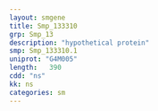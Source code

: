 ```yaml
---
layout: smgene
title: Smp_133310
grp: Smp_13
description: "hypothetical protein"
smp: Smp_133310.1
uniprot: "G4M005"
length:   390
cdd: "ns"
kk: ns
categories: sm
---
```

